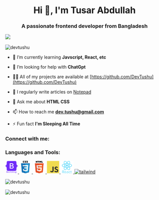 <h1 align="center">Hi 👋, I'm Tusar Abdullah</h1>
<h3 align="center">A passionate frontend developer from Bangladesh</h3>
<img src="https://camo.githubusercontent.com/069e3ef2850e722ccaef748bf8cdadafeed9fd4a9ee1436daebd7e820f4402a7/68747470733a2f2f666972656261736573746f726167652e676f6f676c65617069732e636f6d2f76302f622f666c6578692d636f64696e672e61707073706f742e636f6d2f6f2f64656d706769372d35323066386435662d363364342d343435332d383832322d6462633134396165323766382e6769663f616c743d6d6564696126746f6b656e3d39316330633762322d393363332d343032392d623031312d316138373033633537333064">
<p align="left"> <img src="https://komarev.com/ghpvc/?username=devtushu&label=Profile%20views&color=0e75b6&style=flat" alt="devtushu" /> </p>

- 🌱 I’m currently learning **Javscript, React, etc**

- 🤝 I’m looking for help with **ChatGpt**

- 👨‍💻 All of my projects are available at [https://github.com/DevTushu](https://github.com/DevTushu)

- 📝 I regularly write articles on [Notepad](Notepad)

- 💬 Ask me about **HTML CSS**

- 📫 How to reach me **dev.tushu@gmail.com**

- ⚡ Fun fact **I'm Sleeping All Time**

<h3 align="left">Connect with me:</h3>
<p align="left">
</p>

<h3 align="left">Languages and Tools:</h3>
<p align="left"> <a href="https://getbootstrap.com" target="_blank" rel="noreferrer"> <img src="https://raw.githubusercontent.com/devicons/devicon/master/icons/bootstrap/bootstrap-plain-wordmark.svg" alt="bootstrap" width="40" height="40"/> </a> <a href="https://www.w3schools.com/css/" target="_blank" rel="noreferrer"> <img src="https://raw.githubusercontent.com/devicons/devicon/master/icons/css3/css3-original-wordmark.svg" alt="css3" width="40" height="40"/> </a> <a href="https://www.w3.org/html/" target="_blank" rel="noreferrer"> <img src="https://raw.githubusercontent.com/devicons/devicon/master/icons/html5/html5-original-wordmark.svg" alt="html5" width="40" height="40"/> </a> <a href="https://developer.mozilla.org/en-US/docs/Web/JavaScript" target="_blank" rel="noreferrer"> <img src="https://raw.githubusercontent.com/devicons/devicon/master/icons/javascript/javascript-original.svg" alt="javascript" width="40" height="40"/> </a> <a href="https://reactjs.org/" target="_blank" rel="noreferrer"> <img src="https://raw.githubusercontent.com/devicons/devicon/master/icons/react/react-original-wordmark.svg" alt="react" width="40" height="40"/> </a> <a href="https://tailwindcss.com/" target="_blank" rel="noreferrer"> <img src="https://www.vectorlogo.zone/logos/tailwindcss/tailwindcss-icon.svg" alt="tailwind" width="40" height="40"/> </a> </p>

<p><img align="center" src="https://github-readme-stats.vercel.app/api/top-langs?username=devtushu&show_icons=true&locale=en&layout=compact" alt="devtushu" /></p>

<p><img align="center" src="https://github-readme-streak-stats.herokuapp.com/?user=devtushu&" alt="devtushu" /></p>
